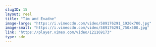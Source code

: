 ```yaml
---
slugID: 15 
layout: reel
title: "Tim and Evadne"
image-large: "https://i.vimeocdn.com/video/589176291_1920x700.jpg"
image-small: "https://i.vimeocdn.com/video/589176291_750x500.jpg"
link: "https://player.vimeo.com/video/121169173"
type: sde
---
```

